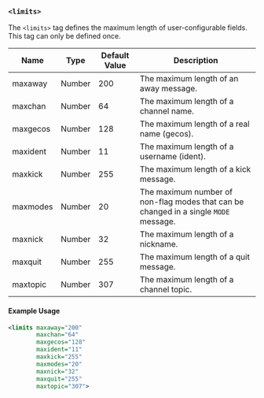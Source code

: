 <!-- This file contains a page fragment. Any changes will affect all pages that include it. -->

### `<limits>`

The `<limits>` tag defines the maximum length of user-configurable fields. This tag can only be defined once.

Name     | Type   | Default Value | Description
-------- | ------ | ------------- | -----------
maxaway  | Number | 200           | The maximum length of an away message.
maxchan  | Number | 64            | The maximum length of a channel name.
maxgecos | Number | 128           | The maximum length of a real name (gecos).
maxident | Number | 11            | The maximum length of a username (ident).
maxkick  | Number | 255           | The maximum length of a kick message.
maxmodes | Number | 20            | The maximum number of non-flag modes that can be changed in a single `MODE` message.
maxnick  | Number | 32            | The maximum length of a nickname.
maxquit  | Number | 255           | The maximum length of a quit message.
maxtopic | Number | 307           | The maximum length of a channel topic.

#### Example Usage

```xml
<limits maxaway="200"
        maxchan="64"
        maxgecos="128"
        maxident="11"
        maxkick="255"
        maxmodes="20"
        maxnick="32"
        maxquit="255"
        maxtopic="307">
```

